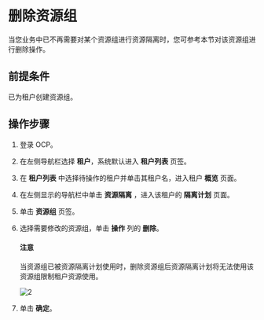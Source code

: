 # 删除资源组

当您业务中已不再需要对某个资源组进行资源隔离时，您可参考本节对该资源组进行删除操作。

## 前提条件

已为租户创建资源组。

## 操作步骤

1. 登录 OCP。

2. 在左侧导航栏选择 **租户**，系统默认进入 **租户列表** 页签。

3. 在 **租户列表** 中选择待操作的租户并单击其租户名，进入租户 **概览** 页面。

4. 在左侧显示的导航栏中单击 **资源隔离** ，进入该租户的 **隔离计划** 页面。

5. 单击 **资源组** 页签。

6. 选择需要修改的资源组，单击 **操作** 列的 **删除**。

    <main id="notice" type='notice'>
    <h4>注意</h4>
    <p>当资源组已被资源隔离计划使用时，删除资源组后资源隔离计划将无法使用该资源组限制租户资源使用。</p>
    </main>

    ![2](https://obbusiness-private.oss-cn-shanghai.aliyuncs.com/doc/img/ocp/420/%E5%88%A0%E9%99%A4%E8%B5%84%E6%BA%90%E7%BB%84.png)

7. 单击 **确定**。
